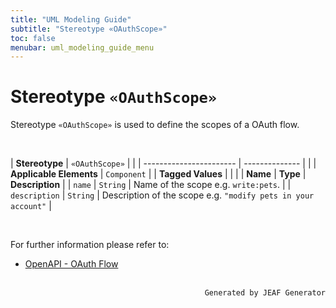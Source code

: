 ```yaml
---
title: "UML Modeling Guide"
subtitle: "Stereotype «OAuthScope»"
toc: false
menubar: uml_modeling_guide_menu
---
```


# Stereotype `«OAuthScope»`
Stereotype `«OAuthScope»` is used to define the scopes of a OAuth flow.

<br>

| **Stereotype**          | `«OAuthScope»` | |
| ----------------------- | -------------- | |
| **Applicable Elements** | `Component`        |
| **Tagged Values**       |                       |                                                                                                                                                                                                          |
| **Name**                | **Type**              | **Description**                                                                                                                                                                                          |
| `name`   | `String` | Name of the scope e.g. `write:pets`. |
| `description`   | `String` | Description of the scope e.g. `"modify pets in your account"` |

<br>

For further information please refer to:
- [OpenAPI - OAuth Flow](https://spec.openapis.org/oas/latest.html#oauth-flows-object)


<br>

<div style="text-align: right"><code>Generated by JEAF Generator</code></div>

    